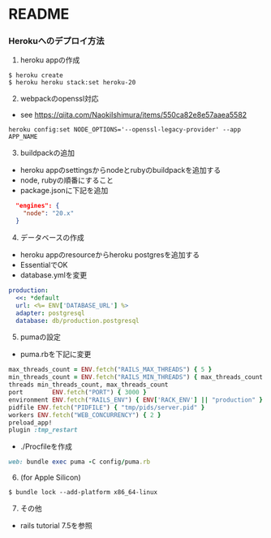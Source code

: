 # README

### Herokuへのデプロイ方法

1. heroku appの作成
```shell
$ heroku create
$ heroku heroku stack:set heroku-20
```

2. webpackのopenssl対応
  - see https://qiita.com/NaokiIshimura/items/550ca82e8e57aaea5582

```shell
heroku config:set NODE_OPTIONS='--openssl-legacy-provider' --app APP_NAME
```

3. buildpackの追加
- heroku appのsettingsからnodeとrubyのbuildpackを追加する
- node, rubyの順番にすること
- package.jsonに下記を追加
```json
  "engines": {
    "node": "20.x"
  }
```

4. データベースの作成
- heroku appのresourceからheroku postgresを追加する
- EssentialでOK
- database.ymlを変更
```yaml
production:
  <<: *default
  url: <%= ENV['DATABASE_URL'] %>
  adapter: postgresql
  database: db/production.postgresql
```

5. pumaの設定
- puma.rbを下記に変更
```ruby
max_threads_count = ENV.fetch("RAILS_MAX_THREADS") { 5 }
min_threads_count = ENV.fetch("RAILS_MIN_THREADS") { max_threads_count }
threads min_threads_count, max_threads_count
port        ENV.fetch("PORT") { 3000 }
environment ENV.fetch("RAILS_ENV") { ENV['RACK_ENV'] || "production" }
pidfile ENV.fetch("PIDFILE") { "tmp/pids/server.pid" }
workers ENV.fetch("WEB_CONCURRENCY") { 2 }
preload_app!
plugin :tmp_restart
```
- ./Procfileを作成
```ruby
web: bundle exec puma -C config/puma.rb
```

6. (for Apple Silicon)
```shell
$ bundle lock --add-platform x86_64-linux
```

7. その他
- rails tutorial 7.5を参照